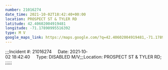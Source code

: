 ```yaml
---
number: 21016274
date_time: 2021-10-02T18:42:40+00:00
location: PROSPECT ST & TYLER RD
latitude: 42.40602004919481
longitude: -71.17890995516392
type: M V
google_maps_link: https://maps.google.com/?q=42.40602004919481,-71.17890995516392
---
```


;;;Incident #: 21016274     Date: 2021‐10‐02 18:42:40     Type: DISABLED M/V;;;Location: PROSPECT ST & TYLER RD;;;;;;
